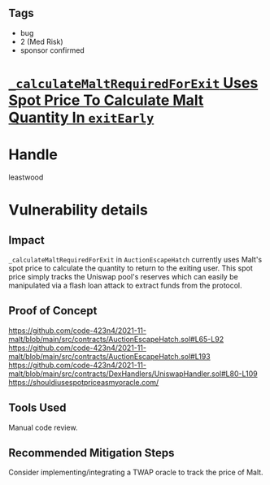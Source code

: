 ## Tags

- bug
- 2 (Med Risk)
- sponsor confirmed

# [`_calculateMaltRequiredForExit` Uses Spot Price To Calculate Malt Quantity In `exitEarly`](https://github.com/code-423n4/2021-11-malt-findings/issues/215) 

# Handle

leastwood


# Vulnerability details

## Impact

`_calculateMaltRequiredForExit` in `AuctionEscapeHatch` currently uses Malt's spot price to calculate the quantity to return to the exiting user. This spot price simply tracks the Uniswap pool's reserves which can easily be manipulated via a flash loan attack to extract funds from the protocol.

## Proof of Concept

https://github.com/code-423n4/2021-11-malt/blob/main/src/contracts/AuctionEscapeHatch.sol#L65-L92
https://github.com/code-423n4/2021-11-malt/blob/main/src/contracts/AuctionEscapeHatch.sol#L193
https://github.com/code-423n4/2021-11-malt/blob/main/src/contracts/DexHandlers/UniswapHandler.sol#L80-L109
https://shouldiusespotpriceasmyoracle.com/

## Tools Used

Manual code review.

## Recommended Mitigation Steps

Consider implementing/integrating a TWAP oracle to track the price of Malt.

